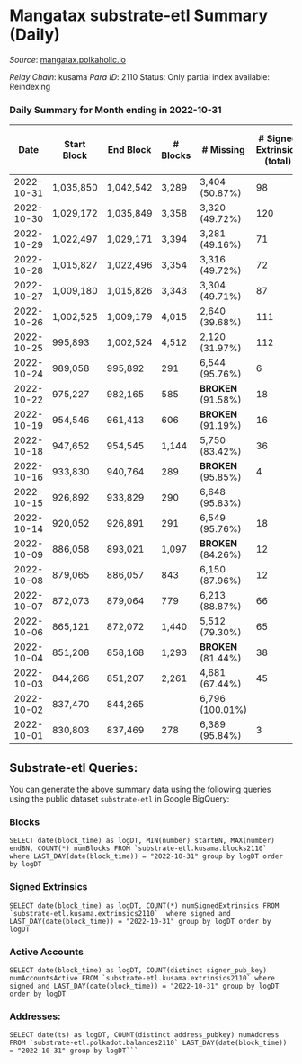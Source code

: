 # Mangatax substrate-etl Summary (Daily)

_Source_: [mangatax.polkaholic.io](https://mangatax.polkaholic.io)

*Relay Chain*: kusama
*Para ID*: 2110
Status: Only partial index available: Reindexing


### Daily Summary for Month ending in 2022-10-31


| Date | Start Block | End Block | # Blocks | # Missing | # Signed Extrinsics (total) | # Active Accounts | # Addresses with Balances | # Events | # Transfers | # XCM Transfers In | # XCM Transfers Out |
| ---- | ----------- | --------- | -------- | --------- | --------------------------- | ----------------- | ------------------------- | -------- | ----------- | ------------------ | ------------------- |
| 2022-10-31 | 1,035,850 | 1,042,542 | 3,289 | 3,404 (50.87%) | 98 | 27 | 1,395 | 6,808 |   | 10 ($239.43) |   |
| 2022-10-30 | 1,029,172 | 1,035,849 | 3,358 | 3,320 (49.72%) | 120 | 34 |  | 7,065 |   | 16 ($3,030.53) |   |
| 2022-10-29 | 1,022,497 | 1,029,171 | 3,394 | 3,281 (49.16%) | 71 | 17 | 1,391 | 6,982 |   | 8 ($4,843.01) | 1  |
| 2022-10-28 | 1,015,827 | 1,022,496 | 3,354 | 3,316 (49.72%) | 72 | 25 |  | 6,905 |   | 7 ($377.79) |   |
| 2022-10-27 | 1,009,180 | 1,015,826 | 3,343 | 3,304 (49.71%) | 87 | 30 |  | 6,873 | 1  | 10 ($344.52) |   |
| 2022-10-26 | 1,002,525 | 1,009,179 | 4,015 | 2,640 (39.68%) | 111 | 30 |  | 8,332 |   | 7 ($2,776.99) |   |
| 2022-10-25 | 995,893 | 1,002,524 | 4,512 | 2,120 (31.97%) | 112 | 30 |  | 9,341 |   | 12 ($645.92) | 6 ($1,541.12) |
| 2022-10-24 | 989,058 | 995,892 | 291 | 6,544 (95.76%) | 6 | 1 |  | 592 |   | 13 ($207.72) |   |
| 2022-10-22 | 975,227 | 982,165 | 585 |  **BROKEN** (91.58%) | 18 | 4 |  | 1,248 |   | 5 ($128.30) |   |
| 2022-10-19 | 954,546 | 961,413 | 606 |  **BROKEN** (91.19%) | 16 | 5 |  | 1,285 |   | 9 ($408.10) |   |
| 2022-10-18 | 947,652 | 954,545 | 1,144 | 5,750 (83.42%) | 36 | 8 |  | 2,391 | 2  | 13 ($9,696.67) |   |
| 2022-10-16 | 933,830 | 940,764 | 289 |  **BROKEN** (95.85%) | 4 | 2 |  | 585 |   | 11 ($309.73) |   |
| 2022-10-15 | 926,892 | 933,829 | 290 | 6,648 (95.83%) |  |  |  | 580 |   | 6  |   |
| 2022-10-14 | 920,052 | 926,891 | 291 | 6,549 (95.76%) | 18 | 3 |  | 607 |   | 10 ($619.20) |   |
| 2022-10-09 | 886,058 | 893,021 | 1,097 |  **BROKEN** (84.26%) | 12 | 2 |  | 2,298 |   | 6 ($899.04) | 1 ($254.68) |
| 2022-10-08 | 879,065 | 886,057 | 843 | 6,150 (87.96%) | 12 | 2 |  | 1,750 |   | 5 ($106.21) |   |
| 2022-10-07 | 872,073 | 879,064 | 779 | 6,213 (88.87%) | 66 | 10 |  | 1,708 |   | 17 ($382.09) |   |
| 2022-10-06 | 865,121 | 872,072 | 1,440 | 5,512 (79.30%) | 65 | 12 |  | 3,040 | 2  | 26 ($494,246) | 1 ($15,323.73) |
| 2022-10-04 | 851,208 | 858,168 | 1,293 |  **BROKEN** (81.44%) | 38 | 10 |  | 2,649 |   | 11 ($598.31) |   |
| 2022-10-03 | 844,266 | 851,207 | 2,261 | 4,681 (67.44%) | 45 | 13 |  | 4,680 |   | 14 ($8.28) | 3 ($2,896.35) |
| 2022-10-02 | 837,470 | 844,265 |  | 6,796 (100.01%) |  |  |  |  |   | 10 ($75.98) |   |
| 2022-10-01 | 830,803 | 837,469 | 278 | 6,389 (95.84%) | 3 | 2 |  | 556 |   | 10 ($1,064.90) |   |

## Substrate-etl Queries:
You can generate the above summary data using the following queries using the public dataset `substrate-etl` in Google BigQuery:


### Blocks
```
SELECT date(block_time) as logDT, MIN(number) startBN, MAX(number) endBN, COUNT(*) numBlocks FROM `substrate-etl.kusama.blocks2110`  where LAST_DAY(date(block_time)) = "2022-10-31" group by logDT order by logDT
```


### Signed Extrinsics
```
SELECT date(block_time) as logDT, COUNT(*) numSignedExtrinsics FROM `substrate-etl.kusama.extrinsics2110`  where signed and LAST_DAY(date(block_time)) = "2022-10-31" group by logDT order by logDT
```


### Active Accounts
```
SELECT date(block_time) as logDT, COUNT(distinct signer_pub_key) numAccountsActive FROM `substrate-etl.kusama.extrinsics2110` where signed and LAST_DAY(date(block_time)) = "2022-10-31" group by logDT order by logDT
```


### Addresses:
```
SELECT date(ts) as logDT, COUNT(distinct address_pubkey) numAddress FROM `substrate-etl.polkadot.balances2110` LAST_DAY(date(block_time)) = "2022-10-31" group by logDT```

